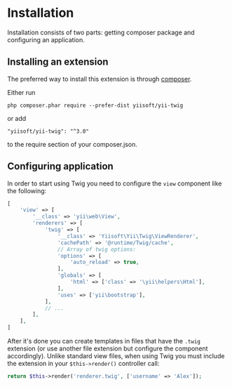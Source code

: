 Installation
============

Installation consists of two parts: getting composer package and configuring an application.

## Installing an extension

The preferred way to install this extension is through [composer](http://getcomposer.org/download/).

Either run

```
php composer.phar require --prefer-dist yiisoft/yii-twig
```

or add

```
"yiisoft/yii-twig": "^3.0"
```

to the require section of your composer.json.

## Configuring application

In order to start using Twig you need to configure the `view` component like the following:

```php
[
    'view' => [
        '__class' => 'yii\web\View',
        'renderers' => [
            'twig' => [
                '__class' => 'Yiisoft\Yii\Twig\ViewRenderer',
                'cachePath' => '@runtime/Twig/cache',
                // Array of twig options:
                'options' => [
                    'auto_reload' => true,
                ],
                'globals' => [
                    'html' => ['class' => '\yii\helpers\Html'],
                ],
                'uses' => ['yii\bootstrap'],
            ],
            // ...
        ],
    ],
]
```

After it's done you can create templates in files that have the `.twig` extension (or use another file extension but
configure the component accordingly). Unlike standard view files, when using Twig you must include the extension
in your `$this->render()` controller call:

```php
return $this->render('renderer.twig', ['username' => 'Alex']);
```
